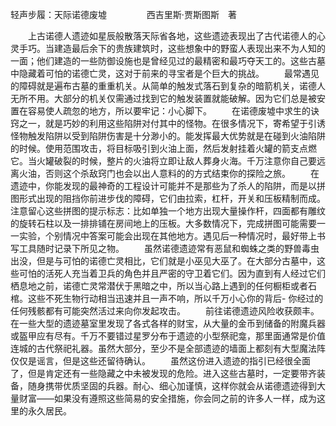 轻声步履：天际诺德废墟
　　
　　西吉里斯·贾斯图斯　著

　　上古诺德人遗迹如星辰般散落天际省各地，这些遗迹表现出了古代诺德人的心灵手巧。当建造最后余下的贵族建筑时，这些想象中的野蛮人表现出来不为人知的一面；他们建造的一些防御设施也是曾经见过的最精密和最巧夺天工的。这些古墓中隐藏着可怕的诺德亡灵，这对于前来的寻宝者是个巨大的挑战。
　　最常遇见的障碍就是遍布古墓的重重机关。从简单的触发式落石到复杂的暗箭机关，诺德人无所不用。大部分的机关仅需通过找到它的触发装置就能破解。因为它们总是被安置在容易使人疏忽的地方，所以要牢记：小心脚下。
　　在诺德废墟中求生的诀窍之一，就是巧妙的利用这些陷阱对付其中的怪物。在很多情况下，寄希望于引诱怪物触发陷阱以受到陷阱伤害是十分渺小的。能发挥最大优势就是在碰到火油陷阱的时候。使用范围攻击，将目标吸引到火油上面，然后发射挂着火罐的箭支点燃它。当火罐破裂的时候，整片的火油将立即让敌人葬身火海。千万注意你自己要远离火油，否则这个杀敌窍门也会以出人意料的的方式结束你的探险之旅。
　　在遗迹中，你能发现的最神奇的工程设计可能并不是那些为了杀人的陷阱，而是以拼图形式出现的阻挡你前进步伐的障碍，它们由拉索，杠杆，开关和压板精制而成。注意留心这些拼图的提示标志：比如单独一个地方出现大量操作杆，四面都有雕纹的旋转石柱以及一排排铺在房间地上的压板。大多数情况下，完成拼图可能需要一一实验，个别情况中答案可能会出现在其他地方。遇见后一种情况时，最好带上书写工具随时记录下所见之物。
　　虽然诺德遗迹常有恶鼠和蜘蛛之类的野兽毒虫出没，但是与可怕的诺德亡灵相比，它们就是小巫见大巫了。在大部分古墓中，这些可怕的活死人充当着卫兵的角色并且严密的守卫着它们。因为直到有人经过它们栖息地之前，诺德亡灵常潜伏于黑暗之中，所以当心路上遇到的任何橱柜或者石棺。这些不死生物行动相当迅速并且一声不响，所以千万小心你的背后- 你经过的任何残骸都有可能突然活过来向你发起攻击。
　　前往诺德遗迹风险收获颇丰。在一些大型的遗迹墓室里发现了各式各样的财宝，从大量的金币到储备的附魔兵器或盔甲应有尽有。千万不要错过星罗分布于遗迹的小型祭祀龛，那里面通常是价值连城的古代祭祀礼器。虽然大部分，至少不是全部遗迹的墙面上都刻有大型魔法阵仅仅是谣言，但是这些还留待确认。
　　虽然这份进入遗迹的指引已经很全面了，但是肯定还有一些隐藏之中未被发现的危险。进入这些古墓时，一定要带齐装备，随身携带优质坚固的兵器。耐心、细心加谨慎，这样你就会从诺德遗迹得到大量财富——如果没有遵照这些简易的安全措施，你会同之前的许多人一样，成为这里的永久居民。
